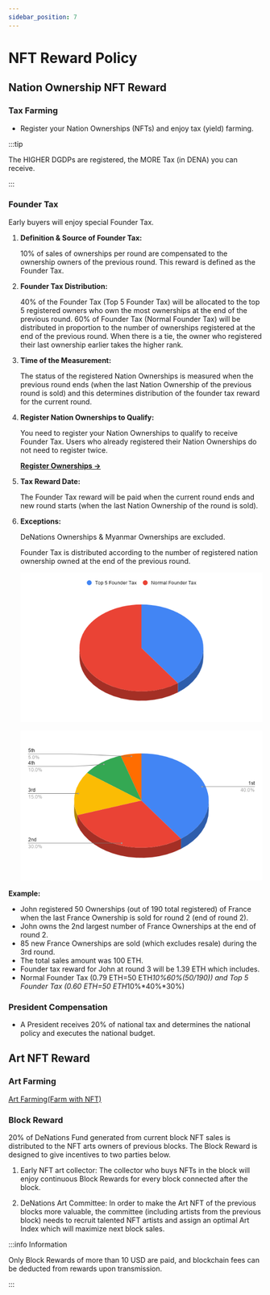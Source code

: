 ```yaml
---
sidebar_position: 7
---
```


# NFT Reward Policy

## Nation Ownership NFT Reward

### Tax Farming

- Register your Nation Ownerships (NFTs) and enjoy tax (yield) farming.

:::tip

The HIGHER DGDPs are registered, the MORE Tax (in DENA) you can receive.

:::

### Founder Tax

Early buyers will enjoy special Founder Tax.

1. **Definition & Source of Founder Tax:** 

    10% of sales of ownerships per round are compensated to the ownership owners of the previous round. This reward is defined as the Founder Tax.

2. **Founder Tax Distribution:** 

    40% of the Founder Tax (Top 5 Founder Tax) will be allocated to the top 5 registered owners who own the most ownerships at the end of the previous round. 60% of Founder Tax (Normal Founder Tax) will be distributed in proportion to the number of ownerships registered at the end of the previous round. When there is a tie, the owner who registered their last ownership earlier takes the higher rank.

3. **Time of the Measurement:**

    The status of the registered Nation Ownerships is measured when the previous round ends (when the last Nation Ownership of the previous round is sold) and this determines distribution of the founder tax reward for the current round.

4. **Register Nation Ownerships to Qualify:**

    You need to register your Nation Ownerships to qualify to receive Founder Tax. Users who already registered their Nation Ownerships do not need to register twice.

    **[Register Ownerships →](https://play.denations.com/market)**

5. **Tax Reward Date:**

    The Founder Tax reward will be paid when the current round ends and new round starts (when the last Nation Ownership of the round is sold).

6. **Exceptions:** 

    DeNations Ownerships & Myanmar Ownerships are excluded. 

    Founder Tax is distributed according to the number of registered nation ownership owned at the end of the previous round.

    ![Founder Tax Distribution](./assets/nation-ownership/Untitled-1.png)

    ![Top 5 Founder Tax Distribution](./assets/nation-ownership/Untitled-2.png)


**Example:** 

- John registered 50 Ownerships (out of 190 total registered) of France when the last France Ownership is sold for round 2 (end of round 2).
- John owns the 2nd largest number of France Ownerships at the end of round 2.
- 85 new France Ownerships are sold (which excludes resale) during the 3rd round.
- The total sales amount was 100 ETH.
- Founder tax reward for John at round 3 will be 1.39 ETH which includes.
- Normal Founder Tax (0.79 ETH=50 ETH*10%*60%*(50/190)) and Top 5 Founder Tax (0.60 ETH=50 ETH*10%*40%*30%)

### President Compensation

- A President receives 20% of national tax and determines the national policy and executes the national budget.

## Art NFT Reward

### Art Farming

[Art Farming(Farm with NFT)](/docs/guide/play-to-earn/Art%20Farming) 

### **Block Reward**

20% of DeNations Fund generated from current block NFT sales is distributed to the NFT arts owners of previous blocks. The Block Reward is designed to give incentives to two parties below.

1. Early NFT art collector: The collector who buys NFTs in the block will enjoy continuous Block Rewards for every block connected after the block.

2. DeNations Art Committee: In order to make the Art NFT of the previous blocks more valuable, the committee (including artists from the previous block) needs to recruit talented NFT artists and assign an optimal Art Index which will maximize next block sales.

:::info Information

Only Block Rewards of more than 10 USD are paid, and blockchain fees can be deducted from rewards upon transmission. 

:::‍